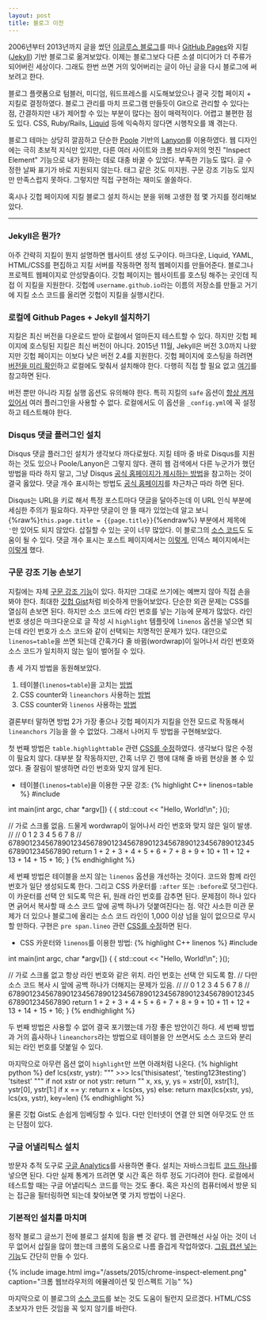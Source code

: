 ```yaml
---
layout: post
title: 블로그 이전
---
```

2006년부터 2013년까지 글을 썼던 [이글루스 블로그](http://minjang.egloos.com/)를 떠나 [GitHub Pages](https://pages.github.com/)와 지킬([Jekyll](https://jekyllrb.com/)) 기반 블로그로 옮겨보았다. 이제는 블로그보다 다른 소셜 미디어가 더 주류가 되어버린 세상이다. 그래도 한번 쓰면 거의 잊어버리는 글이 아닌 글을 다시 블로그에 써 보려고 한다.

블로그 플랫폼으로 텀블러, 미디엄, 워드프레스를 시도해보았으나 결국 깃헙 페이지 + 지킬로 결정하였다. 블로그 관리를 마치 프로그램 만들듯이 Git으로 관리할 수 있다는 점, 간결하지만 내가 제어할 수 있는 부분이 많다는 점이 매력적이다. 어렵고 불편한 점도 있다. CSS, Ruby/Rails, [Liquid](https://docs.shopify.com/themes/liquid-documentation/basics) 등에 익숙하지 않다면 시행착오를 꽤 겪는다.

블로그 테마는 상당히 깔끔하고 단순한 [Poole](https://github.com/poole/poole) 기반의 [Lanyon](https://github.com/poole/lanyon)를 이용하였다. 웹 디자인에는 극히 초보적 지식만 있지만, 다른 여러 사이트와 크롬 브라우저의 멋진 "Inspect Element" 기능으로 내가 원하는 데로 대충 바꿀 수 있었다. 부족한 기능도 많다. 글 수정한 날짜 표기가 바로 지원되지 않는다. 태그 같은 것도 미지원. 구문 강조 기능도 있지만 만족스럽지 못하다. 그렇지만 직접 구현하는 재미도 쏠쏠하다.

혹시나 깃헙 페이지에 지킬 블로그 설치 하시는 분을 위해 고생한 점 몇 가지를 정리해보았다.

---

### Jekyll은 뭔가?

아주 간략히 지킬이 뭔지 설명하면 웹사이트 생성 도구이다. 마크다운, Liquid, YAML, HTML/CSS를 편집하고 지킬 서버를 작동하면 정적 웹페이지를 만들어준다. 블로그나 프로젝트 웹페이지로 안성맞춤이다. 깃헙 페이지는 웹사이트를 호스팅 해주는 곳인데 직접 이 지킬을 지원한다. 깃헙에 `username.github.io`라는 이름의 저장소를 만들고 거기에 지킬 소스 코드를 올리면 깃헙이 지킬을 실행시킨다.


### 로컬에 Github Pages + Jekyll 설치하기

지킬은 최신 버전을 다운로드 받아 로컬에서 얼마든지 테스트할 수 있다. 하지만 깃헙 페이지에 호스팅된 지킬은 최신 버전이 아니다. 2015년 11월, Jekyll은 버전 3.0까지 나왔지만 깃헙 페이지는 이보다 낮은 버전 2.4를 지원한다. 깃헙 페이지에 호스팅을 하려면 [버전을 미리 확인](https://pages.github.com/versions/)하고 로컬에도 맞춰서 설치해야 한다. 다행히 직접 할 필요 없고 [여기](https://github.com/github/pages-gem)를 참고하면 된다.

버전 뿐만 아니라 지킬 실행 옵션도 유의해야 한다. 특히 지킬의 `safe` 옵션이 [항상 켜져 있어서](https://help.github.com/articles/using-jekyll-with-pages/) 여러 플러그인을 사용할 수 없다. 로컬에서도 이 옵션을 `_config.yml`에 꼭 설정하고 테스트해야 한다.


### Disqus 댓글 플러그인 설치

Disqus 댓글 플러그인 설치가 생각보다 까다로웠다. 지킬 테마 중 바로 Disqus를 지원하는 것도 있으나 Poole/Lanyon은 그렇지 않다. 괜히 웹 검색에서 다른 누군가가 했던 방법을 따라 하지 말고, 그냥 Disqus [공식 홈페이지가 제시하는 방법](https://disqus.com/admin/universalcode/)을 참고하는 것이 결국 옳았다. 댓글 개수 표시하는 방법도 [공식 홈페이지](https://help.disqus.com/customer/portal/articles/565624-adding-comment-count-links-to-your-home-page)를 차근차근 따라 하면 된다.

Disqus는 URL을 키로 해서 특정 포스트마다 댓글을 달아주는데 이 URL 인식 부분에 세심한 주의가 필요하다. 자꾸만 댓글이 안 뜰 때가 있었는데 알고 보니 {%raw%}`this.page.title = {{page.title}}`{%endraw%} 부분에서 제목에 `'`만 있어도 되지 않았다. 삽질할 수 있는 곳이 너무 많았다. 이 블로그의 [소스 코드](https://github.com/minjang/minjang.github.io/blob/master/_includes/comments.html)도 도움이 될 수 있다. 댓글 개수 표시는 포스트 페이지에서는 [이렇게](https://github.com/minjang/minjang.github.io/blob/master/_layouts/post.html#L12), 인덱스 페이지에서는 [이렇게](https://github.com/minjang/minjang.github.io/blob/master/index.html#L16) 했다.


### 구문 강조 기능 손보기

지킬에는 자체 [구문 강조 기능](http://jekyllrb.com/docs/templates/#code-snippet-highlighting)이 있다. 하지만 그대로 쓰기에는 예쁘지 않아 직접 손을 봐야 한다. 최대한 [깃헙 Gist](https://gist.github.com/)처럼 비슷하게 만들어보았다. 단순한 외관 문제는 CSS를 열심히 손보면 된다. 하지만 소스 코드에 라인 번호를 넣는 기능에 문제가 많았다. 라인 번호 생성은 마크다운으로 글 작성 시 `highlight` 템플릿에 `linenos` 옵션을 넣으면 되는데 라인 번호가 소스 코드와 같이 선택되는 치명적인 문제가 있다. 대안으로 `linenos=table`을 쓰면 되는데 간혹가다 줄 바뀜(wordwrap)이 일어나서 라인 번호와 소스 코드가 일치하지 않는 일이 벌어질 수 있다.

총 세 가지 방법을 동원해보았다.

1. 테이블(`linenos=table`)을 고치는 [방법](http://flanneljesus.github.io/jekyll/2014-08-30/solving-jekyll-highlight-linenos/)
2. CSS counter와 `lineanchors` 사용하는 [방법](https://drewsilcock.co.uk/proper-linenumbers/)
3. CSS counter와 `linenos` 사용하는 [방법](http://www.cse.iitb.ac.in/~murukesh/2015/09/06/jekyll.html)

결론부터 말하면 방법 2가 가장 좋으나 깃헙 페이지가 지킬을 안전 모드로 작동해서 `lineanchors` 기능을 쓸 수 없었다. 그래서 나머지 두 방법을 구현해보았다.

첫 번째 방법은 `table.highlighttable` 관련 [CSS를 수정](https://github.com/minjang/minjang.github.io/blob/master/public/css/lanyon.css)하였다. 생각보다 많은 수정이 필요치 않다. 대부분 잘 작동하지만, 간혹 너무 긴 행에 대해 줄 바뀜 현상을 볼 수 있었다. 줄 잘림이 발생하면 라인 번호와 맞지 않게 된다.

- 테이블(`linenos=table`)을 이용한 구문 강조:
{% highlight C++ linenos=table %}
#include <iostream>

int main(int argc, char *argv[]) {
  [](){ std::cout << "Hello, World!\n"; }();

  // 가로 스크롤 없음. 드물게 wordwrap이 일어나서 라인 번호와 맞지 않은 일이 발생.
  //
  // 0   1         2         3         4         5         6         7         8
  // 678901234567890123456789012345678901234567890123456789012345678901234567890
  return 1 + 2 + 3 + 4 + 5 + 6 + 7 + 8 + 9 + 10 + 11 + 12 + 13 + 14 + 15 + 16;
}
{% endhighlight %}

세 번째 방법은 테이블을 쓰지 않는 <code>linenos</code> 옵션을 개선하는 것이다. 코드와 함께 라인 번호가 일단 생성되도록 한다. 그리고 CSS 카운터를 `:after` 또는 `:before`로 덧그린다. 이 카운터를 선택 안 되도록 막은 뒤, 원래 라인 번호를 감추면 된다. 문제점이 하나 있다면 긁어서 복사할 때 소스 코드 앞에 공백 하나가 덧붙여진다는 점. 약간 사소한 미관 문제가 더 있으나 블로그에 올리는 소스 코드 라인이 1,000 이상 넘을 일이 없으므로 무시할 만하다. 구현은 `pre span.lineo` 관련 [CSS를 수정](https://github.com/minjang/minjang.github.io/blob/master/public/css/syntax.css)하면 된다.

- CSS 카운터와 <code>linenos</code>를 이용한 방법:
{% highlight C++ linenos %}
#include <iostream>

int main(int argc, char *argv[]) {
  [](){ std::cout << "Hello, World!\n"; }();

  // 가로 스크롤 없고 항상 라인 번호와 같은 위치. 라인 번호는 선택 안 되도록 함.
  // 다만 소스 코드 복사 시 앞에 공백 하나가 더해지는 문제가 있음.
  //
  // 0   1         2         3         4         5         6         7         8
  // 678901234567890123456789012345678901234567890123456789012345678901234567890
  return 1 + 2 + 3 + 4 + 5 + 6 + 7 + 8 + 9 + 10 + 11 + 12 + 13 + 14 + 15 + 16;
}
{% endhighlight %}

두 번째 방법은 사용할 수 없어 결국 포기했는데 가장 좋은 방안이긴 하다. 세 번째 방법과 거의 흡사하나 `lineanchors`라는 방법으로 테이블을 안 쓰면서도 소스 코드와 분리되는 라인 번호를 덧붙일 수 있다.

마지막으로 아무런 옵션 없이 `highlight`만 쓰면 아래처럼 나온다.
{% highlight python  %}
def lcs(xstr, ystr):
    """
    >>> lcs('thisisatest', 'testing123testing')
    'tsitest'
    """
    if not xstr or not ystr:
        return ""
    x, xs, y, ys = xstr[0], xstr[1:], ystr[0], ystr[1:]
    if x == y:
        return x + lcs(xs, ys)
    else:
        return max(lcs(xstr, ys), lcs(xs, ystr), key=len)
{% endhighlight %}

물론 깃헙 Gist도 손쉽게 임베딩할 수 있다. 다만 인터넷이 연결 안 되면 아무것도 안 뜨는 단점이 있다.

<script src="https://gist.github.com/minjang/21548f14e70a3649a10d.js"></script>


### 구글 어낼리틱스 설치

방문자 추적 도구로 [구글 Analytics](http://www.google.com/analytics/)를 사용하면 좋다. 설치는 자바스크립트 [코드 하나](https://github.com/minjang/minjang.github.io/blob/master/_includes/google_analytics.html)를 넣으면 된다. 다만 실제 통계가 뜨려면 몇 시간 혹은 하루 정도 기다려야 한다. 로컬에서 테스트할 때는 구글 어낼리틱스 코드를 막는 것도 좋다. 혹은 자신의 컴퓨터에서 방문 되는 접근을 필터링하면 되는데 찾아보면 몇 가지 방법이 나온다.


### 기본적인 설치를 마치며

정작 블로그 글쓰기 전에 블로그 설치에 힘을 뺀 것 같다. 웹 관련해선 사실 아는 것이 너무 없어서 삽질을 많이 했는데 크롬의 도움으로 나름 즐겁게 작업하였다. [그림 캡션 넣는 기능](http://codingtips.kanishkkunal.in/image-caption-jekyll/)도 간단히 만들 수 있다.

{% include image.html img="/assets/2015/chrome-inspect-element.png" caption="크롬 웹브라우저의 에뮬레이션 및 인스펙트 기능" %}

마지막으로 이 블로그의 [소스 코드](https://github.com/minjang/minjang.github.io)를 보는 것도 도움이 될런지 모르겠다. HTML/CSS 초보자가 만든 것임을 꼭 잊지 않기를 바란다.
